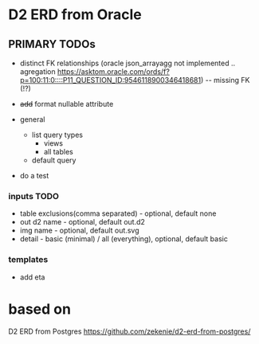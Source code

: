 # D2 ERD from Oracle

## PRIMARY TODOs    
 - distinct FK relationships (oracle json_arrayagg not implemented .. agregation https://asktom.oracle.com/ords/f?p=100:11:0::::P11_QUESTION_ID:9546118900346418681)
 -- missing FK (!?)
 - ~~add~~ format nullable attribute
 - general  
   - list query types
     - views 
     - all tables
   - default query
     
 - do a test
  
### inputs TODO 
 - table exclusions(comma separated) - optional, default none
 - out d2 name - optional, default out.d2
 - img name - optional, default out.svg
 - detail - basic (minimal) / all (everything), optional, default basic

### templates
 - add eta 

# based on
D2 ERD from Postgres
https://github.com/zekenie/d2-erd-from-postgres/
